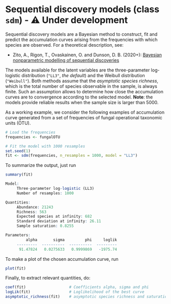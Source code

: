 # Sequential discovery models (class `sdm`) - :warning: Under development

Sequential discovery models are a Bayesian method to construct, fit and predict the accumulation curves arising from the frequencies with which species are observed. For a theoretical description, see:

 * Zito, A., Rigon, T., Ovaskainen, O. and Dunson, D. B. (2020+): [Bayesian nonparametric modelling of sequential discoveries](https://arxiv.org/abs/2011.06629)
 
The models available for the latent variables are the three-parameter log-logistic distribution (`"LL3"`, *the default*) and the Weibull distribution (`"Weibull"`). Both methods assume that the *asymptotic species richness*, which is the total number of species observable in the sample, is always finite. Such an assumption allows to determine how close the accumulation curves are to convergence according to the selected model. **Note**: the models provide reliable results when the sample size is larger than 5000. 

As a working example, we consider the following examples of accumulation curve generated from a set of frequencies of fungal operational taxonomic units (OTU).

```R
# Load the frequencies
frequencies <- fungalOTU

# Fit the model with 1000 resamples
set.seed(1)
fit <- sdm(frequencies, n_resamples = 1000, model = "LL3")
```

To summarize the output, just run
```R
summary(fit)

Model:
	 Three-parameter log-logistic (LL3)
	 Number of resamples: 1000

Quantities:
	 Abundance: 21243
	 Richness: 563
	 Expected species at infinity: 682
	 Standard deviation at infinity: 26.11
	 Sample saturation: 0.8255

Parameters:
	     alpha       sigma         phi     loglik
	 ---------  ----------  ----------  ---------
	  91.47824   0.0275633   0.9999869   -1975.74
```

To make a plot of the chosen accumulation curve, run
```R
plot(fit)
```

Finally, to extract relevant quantities, do:
```R
coef(fit)                   # Coefficients alpha, sigma and phi
logLik(fit)                 # Loglikelihood of the best curve
asymptotic_richness(fit)    # asymptotic species richness and saturation
```

